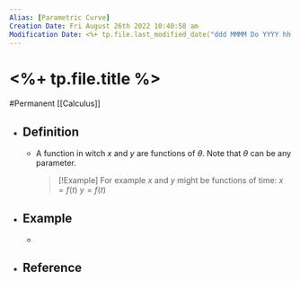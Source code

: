 ```yaml
---
Alias: [Parametric Curve]
Creation Date: Fri August 26th 2022 10:40:58 am 
Modification Date: <%+ tp.file.last_modified_date("ddd MMMM Do YYYY hh:mm:ss a") %>
---
```

# <%+ tp.file.title %>
#Permanent [[Calculus]]

- ## Definition
	- A function in witch $x$ and $y$ are functions of $\theta$. Note that $\theta$ can be any parameter.
	  > [!Example]
	  > For example $x$ and $y$ might be functions of time:
	  > $x=f(t)$
	  > $y=f(t)$
- ## Example
	- 
- ## Reference